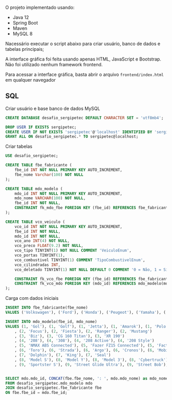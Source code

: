 O projeto implementado usando:
- Java 12 
- Spring Boot
- Maven
- MySQL 8

Nacessário executar o script abaixo para criar usuário, banco de dados e tabelas principais;

A interface gráfica foi feita usando apenas HTML, JavaScript e Bootstrap. Não foi utilizado nenhum framework frontend.

Para acessar a interface gráfica, basta abrir o arquivo `frontend/index.html` em qualquer navegador

## SQL
Criar usuário e base banco de dados MySQL
```sql
CREATE DATABASE desafio_sergipetec DEFAULT CHARACTER SET = 'utf8mb4';

DROP USER IF EXISTS sergipetec;
CREATE USER IF NOT EXISTS 'sergipetec'@'localhost' IDENTIFIED BY 'sergipetec';
GRANT ALL ON desafio_sergipetec.* TO sergipetec@localhost;  
```

Criar tabelas
```sql
USE desafio_sergipetec;

CREATE TABLE fbe_fabricante (
	fbe_id INT NOT NULL PRIMARY KEY AUTO_INCREMENT,
	fbe_nome Varchar(100) NOT NULL
);

CREATE TABLE mdo_modelo (
	mdo_id INT NOT NULL PRIMARY KEY AUTO_INCREMENT,
	mdo_nome VARCHAR(100) NOT NULL,
	fbe_id INT NOT NULL,
	CONSTRAINT fk_mdo_fbe FOREIGN KEY (fbe_id) REFERENCES fbe_fabricante (fbe_id)
);

CREATE TABLE vco_veiculo (
	vco_id INT NOT NULL PRIMARY KEY AUTO_INCREMENT,
	fbe_id INT NOT NULL,
	mdo_id INT NOT NULL,
	vco_ano INT(4) NOT NULL,
	vco_preco FLOAT(9.2) NOT NULL,
	vco_tipo TINYINT(1) NOT NULL COMMENT 'VeiculoEnum',
	vco_portas TINYINT(1), 
	vco_combustivel TINYINT(1) COMMENT 'TipoCombustivelEnum',
	vco_cilindradas INT,
	vco_deletado TINYINT(1) NOT NULL DEFAULT 0 COMMENT '0 = Não, 1 = Sim',

	CONSTRAINT fk_vco_fbe FOREIGN KEY (fbe_id) REFERENCES fbe_fabricante(fbe_id),
	CONSTRAINT fk_vco_mdo FOREIGN KEY (mdo_id) REFERENCES mdo_modelo(mdo_id)
);

```
Carga com dados iniciais
```sql
INSERT INTO fbe_fabricante(fbe_nome)
VALUES ('Volkswagen'), ('Ford'), ('Honda'), ('Peugeot'), ('Yamaha'), ('Fiat'), ('BYD'), ('Tesla'), ('Harley-Davidson');

INSERT INTO mdo_modelo(fbe_id, mdo_nome)
VALUES (1, 'Gol'), (1, 'Golf'), (1, 'Jetta'), (1, 'Amarok'), (1, 'Polo')
	, (2, 'Focus'), (2, 'Fiesta'), (2, 'Ranger'), (2, 'Mustang')
	, (3, 'Biz'), (3, 'CG 160 Titan'), (3, 'XR 190')
	, (4, '208'), (4, '308'), (4, '208 Active'), (4, '208 Style')
	, (5, 'NMAX ABS Connected'), (5, 'Fazer FZ15 Connected'), (5, 'Factor'), (5, 'Crosser Z ABS')
	, (6, 'Toro'), (6, 'Strada'), (6, 'Argo'), (6, 'Cronos'), (6, 'Mobi')
	, (7, 'Dolphin'), (7, 'King'), (7, 'Seal')
	, (8, 'Model S'), (8, 'Model Y'), (8, 'Model 3'), (8, 'Cybertruck')
	, (9, 'Sportster S'), (9, 'Street Glide Ultra'), (9, 'Street Bob'), (9, 'Low Rider S');


SELECT mdo.mdo_id, CONCAT(fbe.fbe_nome, ': ', mdo.mdo_nome) as mdo_nome
FROM desafio_sergipetec.mdo_modelo mdo
JOIN desafio_sergipetec.fbe_fabricante fbe
ON fbe.fbe_id = mdo.fbe_id;
```